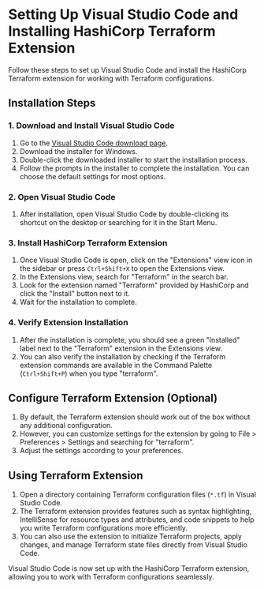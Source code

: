 # Setting Up Visual Studio Code and Installing HashiCorp Terraform Extension

Follow these steps to set up Visual Studio Code and install the HashiCorp Terraform extension for working with Terraform configurations.

## Installation Steps

### 1. Download and Install Visual Studio Code

1. Go to the [Visual Studio Code download page](https://code.visualstudio.com/download).
2. Download the installer for Windows.
3. Double-click the downloaded installer to start the installation process.
4. Follow the prompts in the installer to complete the installation. You can choose the default settings for most options.

### 2. Open Visual Studio Code

1. After installation, open Visual Studio Code by double-clicking its shortcut on the desktop or searching for it in the Start Menu.

### 3. Install HashiCorp Terraform Extension

1. Once Visual Studio Code is open, click on the "Extensions" view icon in the sidebar or press `Ctrl+Shift+X` to open the Extensions view.
2. In the Extensions view, search for "Terraform" in the search bar.
3. Look for the extension named "Terraform" provided by HashiCorp and click the "Install" button next to it.
4. Wait for the installation to complete.

### 4. Verify Extension Installation

1. After the installation is complete, you should see a green "Installed" label next to the "Terraform" extension in the Extensions view.
2. You can also verify the installation by checking if the Terraform extension commands are available in the Command Palette (`Ctrl+Shift+P`) when you type "terraform".

## Configure Terraform Extension (Optional)

1. By default, the Terraform extension should work out of the box without any additional configuration.
2. However, you can customize settings for the extension by going to File > Preferences > Settings and searching for "terraform".
3. Adjust the settings according to your preferences.

## Using Terraform Extension

1. Open a directory containing Terraform configuration files (`*.tf`) in Visual Studio Code.
2. The Terraform extension provides features such as syntax highlighting, IntelliSense for resource types and attributes, and code snippets to help you write Terraform configurations more efficiently.
3. You can also use the extension to initialize Terraform projects, apply changes, and manage Terraform state files directly from Visual Studio Code.

Visual Studio Code is now set up with the HashiCorp Terraform extension, allowing you to work with Terraform configurations seamlessly.
